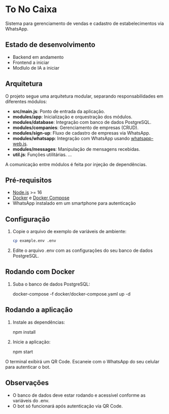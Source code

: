 # To No Caixa

Sistema para gerenciamento de vendas e cadastro de estabelecimentos via WhatsApp.

## Estado de desenvolvimento

- Backend em andamento
- Frontend a iniciar
- Modlulo de IA a iniciar

## Arquitetura

O projeto segue uma arquitetura modular, separando responsabilidades em diferentes módulos:

- **src/main.js**: Ponto de entrada da aplicação.
- **modules/app**: Inicialização e orquestração dos módulos.
- **modules/database**: Integração com banco de dados PostgreSQL.
- **modules/companies**: Gerenciamento de empresas (CRUD).
- **modules/sign-up**: Fluxo de cadastro de empresas via WhatsApp.
- **modules/whatsapp**: Integração com WhatsApp usando [whatsapp-web.js](https://github.com/pedroslopez/whatsapp-web.js).
- **modules/messages**: Manipulação de mensagens recebidas.
- **util.js**: Funções utilitárias.
...

A comunicação entre módulos é feita por injeção de dependências.

## Pré-requisitos

- [Node.js](https://nodejs.org/) >= 16
- [Docker](https://www.docker.com/) e [Docker Compose](https://docs.docker.com/compose/)
- WhatsApp instalado em um smartphone para autenticação

## Configuração

1. Copie o arquivo de exemplo de variáveis de ambiente:

   ```sh
   cp example.env .env

2. Edite o arquivo .env com as configurações do seu banco de dados PostgreSQL.

## Rodando com Docker

1. Suba o banco de dados PostgreSQL:

    docker-compose -f docker/docker-compose.yaml up -d

## Rodando a aplicação

1. Instale as dependências:
    
    npm install

2. Inicie a aplicação:

    npm start

O terminal exibirá um QR Code. Escaneie com o WhatsApp do seu celular para autenticar o bot.

## Observações

- O banco de dados deve estar rodando e acessível conforme as variáveis do .env.
- O bot só funcionará após autenticação via QR Code.


